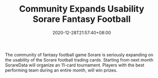 ﻿---
title: "Community Expands Usability Sorare Fantasy Football"
date: 2020-12-28T21:57:40+08:00
lastmod: 2020-12-28T16:45:40+08:00
draft: false
authors: ["Ferguson"]
description: "The community of fantasy football game Sorare is seriously expanding on the usability of the Sorare football trading cards. Starting from next month SorareData will organize an 11-card tournament. Players with the best performing team during an entire month, will win prizes."
featuredImage: "community-expands-usability-sorare-fantasy-football.png"
tags: ["Strategy Games","Play to Earn"]
categories: ["news"]
news: ["Strategy Games"]
weight: 
lightgallery: true
pinned: false
recommend: false
recommend1: false
---

The community of fantasy football game Sorare is seriously expanding on the usability of the Sorare football trading cards. Starting from next month SorareData will organize an 11-card tournament. Players with the best performing team during an entire month, will win prizes.

<!--more-->

